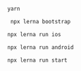 ```sh 
yarn 
```
```sh
 npx lerna bootstrap
```
```sh 
npx lerna run ios
```
```sh 
npx lerna run android 
```
```sh 
npx lerna run start
```